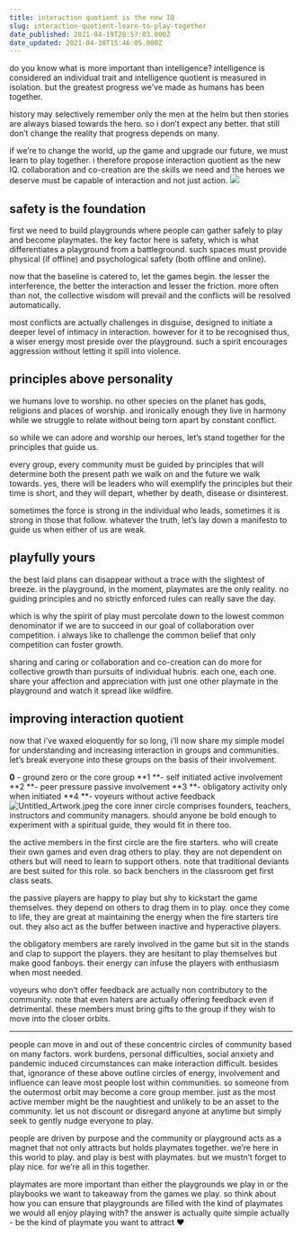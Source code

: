 ```yaml
---
title: interaction quotient is the new IQ
slug: interaction-quotient-learn-to-play-together
date_published: 2021-04-19T20:57:03.000Z
date_updated: 2021-04-30T15:46:05.000Z
---
```


do you know what is more important than intelligence? intelligence is considered an individual trait and intelligence quotient is measured in isolation. but the greatest progress we’ve made as humans has been together.

history may selectively remember only the men at the helm but then stories are always biased towards the hero. so i don’t expect any better. that still don’t change the reality that progress depends on many.

if we’re to change the world, up the game and upgrade our future, we must learn to play together. i therefore propose interaction quotient as the new IQ. collaboration and co-creation are the skills we need and the heroes we deserve must be capable of interaction and not just action.
![](https://images.unsplash.com/photo-1582213782179-e0d53f98f2ca?crop=entropy&amp;cs=tinysrgb&amp;fit=max&amp;fm=jpg&amp;ixid=MnwxNDIyNzR8MHwxfHNlYXJjaHwyfHx0b2dldGhlcnxlbnwwfHx8fDE2MTg4NjU3MTU&amp;ixlib=rb-1.2.1&amp;q=80&amp;w=1080)
## safety is the foundation

first we need to build playgrounds where people can gather safely to play and become playmates. the key factor here is safety, which is what differentiates a playground from a battleground. such spaces must provide physical (if offline) and psychological safety (both offline and online).

now that the baseline is catered to, let the games begin. the lesser the interference, the better the interaction and lesser the friction. more often than not, the collective wisdom will prevail and the conflicts will be resolved automatically.

most conflicts are actually challenges in disguise, designed to initiate a deeper level of intimacy in interaction. however for it to be recognised thus, a wiser energy most preside over the playground. such a spirit encourages aggression without letting it spill into violence.

## principles above personality

we humans love to worship. no other species on the planet has gods, religions and places of worship. and ironically enough they live in harmony while we struggle to relate without being torn apart by constant conflict.

so while we can adore and worship our heroes, let’s stand together for the principles that guide us.

every group, every community must be guided by principles that will determine both the present path we walk on and the future we walk towards. yes, there will be leaders who will exemplify the principles but their time is short, and they will depart, whether by death, disease or disinterest.

sometimes the force is strong in the individual who leads, sometimes it is strong in those that follow. whatever the truth, let’s lay down a manifesto to guide us when either of us are weak.

## playfully yours

the best laid plans can disappear without a trace with the slightest of breeze. in the playground, in the moment, playmates are the only reality. no guiding principles and no strictly enforced rules can really save the day.

which is why the spirit of play must percolate down to the lowest common denominator if we are to succeed in our goal of collaboration over competition. i always like to challenge the common belief that only competition can foster growth.

sharing and caring or collaboration and co-creation can do more for collective growth than pursuits of individual hubris. each one, each one. share your affection and appreciation with just one other playmate in the playground and watch it spread like wildfire.

## improving interaction quotient

now that i’ve waxed eloquently for so long, i’ll now share my simple model for understanding and increasing interaction in groups and communities. let’s break everyone into these groups on the basis of their involvement.

**0** - ground zero or the core group
**1 **- self initiated active involvement
**2 **- peer pressure passive involvement
**3 **- obligatory activity only when initiated
**4 **- voyeurs without active feedback
![Untitled_Artwork.jpeg](https://res.craft.do/user/full/aea53ecb-f07e-7684-f954-13f587938a00/CAFC0DD8-D042-4D0D-8B0C-E774EFF89334_2/Untitled_Artwork.jpeg)
the core inner circle comprises founders, teachers, instructors and community managers. should anyone be bold enough to experiment with a spiritual guide, they would fit in there too.

the active members in the first circle are the fire starters. who will create their own games and even drag others to play. they are not dependent on others but will need to learn to support others. note that traditional deviants are best suited for this role. so back benchers in the classroom get first class seats.

the passive players are happy to play but shy to kickstart the game themselves. they depend on others to drag them in to play. once they come to life, they are great at maintaining the energy when the fire starters tire out. they also act as the buffer between inactive and hyperactive players.

the obligatory members are rarely involved in the game but sit in the stands and clap to support the players. they are hesitant to play themselves but make good fanboys. their energy can infuse the players with enthusiasm when most needed.

voyeurs who don’t offer feedback are actually non contributory to the community. note that even haters are actually offering feedback even if detrimental. these members must bring gifts to the group if they wish to move into the closer orbits.

---

people can move in and out of these concentric circles of community based on many factors. work burdens, personal difficulties, social anxiety and pandemic induced circumstances can make interaction difficult. besides that, ignorance of these above outline circles of energy, involvement and influence can leave most people lost within communities. so someone from the outermost orbit may become a core group member. just as the most active member might be the naughtiest and unlikely to be an asset to the community. let us not discount or disregard anyone at anytime but simply seek to gently nudge everyone to play. 

people are driven by purpose and the community or playground acts as a magnet that not only attracts but holds playmates together. we’re here in this world to play. and play is best with playmates. but we mustn’t forget to play nice. for we’re all in this together.

playmates are more important than either the playgrounds we play in or the playbooks we want to takeaway from the games we play. so think about how you can ensure that playgrounds are filled with the kind of playmates we would all enjoy playing with? the answer is actually quite simple actually - be the kind of playmate you want to attract ❤️
